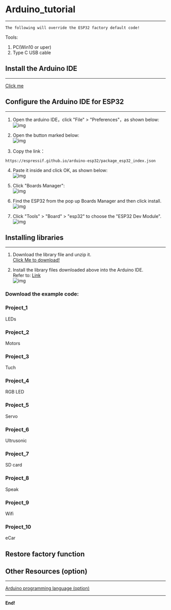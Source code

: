 # Arduino_tutorial   
------------------

```{note}
The following will override the ESP32 factory default code!     
```   

Tools:     
1. PC(Win10 or uper)     
2. Type C USB cable 
               
## Install the Arduino IDE                  
--------------------------     
[Click me](https://docs.mosiwi.com/en/latest/arduino/resources/arduino_ide/arduino_ide.html)     

## Configure the Arduino IDE for ESP32       
--------------------------------------               
1. Open the arduino IDE，click "File" > "Preferences"，as shown below:      
![img](../_static/arduino_tutorial/img/1img.jpg)    

2. Open the button marked below:   
![img](../_static/arduino_tutorial/img/2img.jpg)    

3. Copy the link：

```
https://espressif.github.io/arduino-esp32/package_esp32_index.json
```  
4. Paste it inside and click OK, as shown below:    
![img](../_static/arduino_tutorial/img/3img.jpg)   

5. Click "Boards Manager":   
![img](../_static/arduino_tutorial/img/4img.jpg)   

6. Find the ESP32 from the pop up Boards Manager and then click install.   
![img](../_static/arduino_tutorial/img/5img.jpg)   

7. Click "Tools" > "Board" > "esp32" to choose the "ESP32 Dev Module".      
![img](../_static/arduino_tutorial/img/6img.jpg)     

## Installing libraries                 
-----------------------                           
1. Download the library file and unzip it.   
[Click Me to download!](../_static/arduino_tutorial/libraries/ecar_arduino_libraries.rar)   

2. Install the library files downloaded above into the Arduino IDE.             
Refer to: [Link](https://docs.mosiwi.com/en/latest/arduino/resources/arduino_libraries/arduino_libraries.html#installing-libraries)    
![img](../_static/arduino_tutorial/img/7img.jpg)       


### Download the example code:       
      
### Project_1     
LEDs  

### Project_2     
Motors  

### Project_3     
Tuch  

### Project_4     
RGB LED   

### Project_5     
Servo   

### Project_6     
Ultrusonic     

### Project_7     
SD card         

### Project_8     
Speak   

### Project_9     
Wifi   

### Project_10     
eCar    

## Restore factory function


## Other Resources (option)     
---------------------------
[Arduino programming language (option)](https://docs.mosiwi.com/en/latest/arduino/A1D0000_uno_r3/A1D0000_uno_r3.html#arduino-programming-language)     
     

--------
**End!**    



